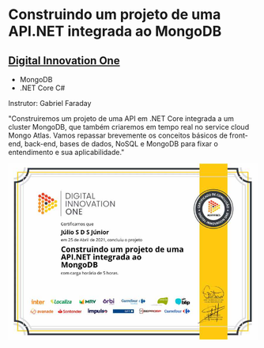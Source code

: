 # Construindo um projeto de uma API.NET integrada ao MongoDB
## [Digital Innovation One](https://web.digitalinnovation.one/)

* MongoDB
* .NET Core C#

Instrutor: Gabriel Faraday

"Construiremos um projeto de uma API em .NET Core integrada a um cluster MongoDB, que também criaremos em tempo real no service cloud Mongo Atlas. Vamos repassar brevemente os conceitos básicos de front-end, back-end, bases de dados, NoSQL e MongoDB para fixar o entendimento e sua aplicabilidade."

![Meu Certificado](certificate/certificate.jpg)
